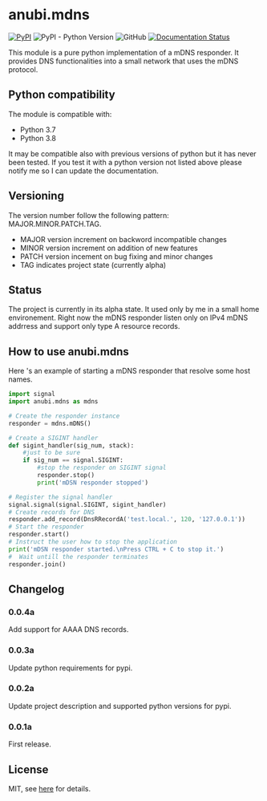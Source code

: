 # anubi.mdns

[![PyPI](https://img.shields.io/pypi/v/anubi.mdns)](https://pypi.org/project/anubi.mdns/)
![PyPI - Python Version](https://img.shields.io/pypi/pyversions/anubi.mdns)
![GitHub](https://img.shields.io/github/license/anubi85/mDNS)
[![Documentation Status](https://readthedocs.org/projects/anubimdns/badge/?version=latest)](https://anubimdns.readthedocs.io/en/latest/?badge=latest)

This module is a pure python implementation of a mDNS responder. It provides DNS functionalities into a small network that uses the mDNS protocol.

## Python compatibility
The module is compatible with:
* Python 3.7
* Python 3.8

It may be compatible also with previous versions of python but it has never been tested. If you test it with a python version not listed above please notify me so I can update the documentation.

## Versioning
The version number follow the following pattern: MAJOR.MINOR.PATCH.TAG.
* MAJOR version increment on backword incompatible changes
* MINOR version increment on addition of new features
* PATCH version incement on bug fixing and minor changes
* TAG indicates project state (currently alpha)


## Status
The project is currently in its alpha state. It used only by me in a small home environement.
Right now the mDNS responder listen only on IPv4 mDNS addrress and support only type A resource records.

## How to use anubi.mdns
Here 's an example of starting a mDNS responder that resolve some host names.
```python
import signal
import anubi.mdns as mdns

# Create the responder instance
responder = mdns.mDNS()

# Create a SIGINT handler
def sigint_handler(sig_num, stack):
    #just to be sure
    if sig_num == signal.SIGINT:
        #stop the responder on SIGINT signal
        responder.stop()
        print('mDSN responder stopped')

# Register the signal handler
signal.signal(signal.SIGINT, sigint_handler)
# Create records for DNS
responder.add_record(DnsRRecordA('test.local.', 120, '127.0.0.1'))
# Start the responder
responder.start()
# Instruct the user how to stop the application
print('mDSN responder started.\nPress CTRL + C to stop it.')
#  Wait untill the responder terminates
responder.join()
```

## Changelog
### 0.0.4a
Add support for AAAA DNS records.
### 0.0.3a
Update python requirements for pypi.
### 0.0.2a
Update project description and supported python versions for pypi.
### 0.0.1a
First release.

## License
MIT, see [here](https://github.com/Anubi85/mDNS/blob/master/LICENSE.md) for details.

